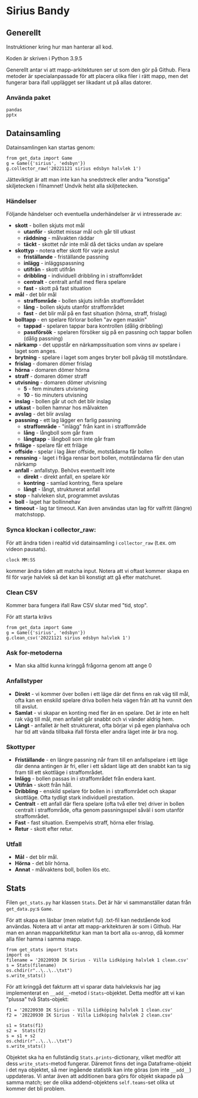 # Sirius Bandy
## Generellt
Instruktioner kring hur man hanterar all kod. 

Koden är skriven i Python 3.9.5

Generellt antar vi att mapp-arkitekturen ser ut som den gör på Github. Flera metoder är specialanpassade för att placera olika filer i rätt mapp, men det fungerar bara ifall upplägget ser likadant ut på allas datorer. 

### Använda paket
```
pandas
pptx
```

## Datainsamling
Datainsamlingen kan startas genom:
```
from get_data import Game
g = Game({'sirius', 'edsbyn'})
g.collector_raw('20221121 sirius edsbyn halvlek 1')
```
Jätteviktigt är att man inte kan ha snedstreck eller andra "konstiga" skiljetecken i filnamnet! Undvik helst alla skiljtetecken.


### Händelser
Följande händelser och eventuella underhändelser är vi intresserade av:
* **skott** - bollen skjuts mot mål
  * **utanför** - skottet missar mål och går till utkast
  * **räddning** - målvakten räddar
  * **täckt** - skottet når inte mål då det täcks undan av spelare
* **skottyp** - notera efter skott för varje avslut
  * **friställande** - friställande passning
  * **inlägg** - inläggspassning
  * **utifrån** - skott utifrån
  * **dribbling** - individuell dribbling in i straffområdet
  * **centralt** - centralt anfall med flera spelare
  * **fast** - skott på fast situation
* **mål** - det blir mål
  * **straffområde** - bollen skjuts inifrån straffområdet 
  * **lång** - bollen skjuts utanför straffområdet
  * **fast** - det blir mål på en fast situation (hörna, straff, frislag)
* **bolltapp** - en spelare förlorar bollen "av egen maskin"
  * **tappad** - spelaren tappar bara kontrollen (dålig dribbling)
  * **passförsök** - spelaren försöker sig på en passning och tappar bollen (dålig passning)
* **närkamp** - det uppstår en närkampssituation som vinns av spelare i laget som anges. 
* **brytning** - spelare i laget som anges bryter boll påväg till motståndare.
* **frislag** - domaren dömer frislag
* **hörna** - domaren dömer hörna
* **straff** - domaren dömer straff
* **utvisning** - domaren dömer utvisning
  * **5** - fem minuters utvisning
  * **10** - tio minuters utvisning 
* **inslag** - bollen går ut och det blir inslag
* **utkast** - bollen hamnar hos målvakten
* **avslag** - det blir avslag
* **passning** - ett lag lägger en farlig passning 
  * **straffområde** - "inlägg" från kant in i straffområde
  * **lång** - långboll som går fram
  * **långtapp** - långboll som inte går fram
* **friläge** - spelare får ett friläge
* **offside** - spelar i lag åker offside, motstådarna får bollen
* **rensning** - laget i fråga rensar bort bollen, motståndarna får den utan närkamp
* **anfall** - anfallstyp. Behövs eventuellt inte
  * **direkt** - direkt anfall, en spelare kör
  * **kontring** - samlad kontring, flera spelare
  * **långt** - långt, strukturerat anfall 
* **stop** - halvleken slut, programmet avslutas
* **boll** - laget har bollinnehav
* **timeout** - lag tar timeout. Kan även användas utan lag för valfritt (längre) matchstopp. 

### Synca klockan i collector_raw:
För att ändra tiden i realtid vid datainsamling i ```collector_raw``` (t.ex. om videon pausats).
```
clock MM:SS
```
kommer ändra tiden att matcha input. Notera att vi oftast kommer skapa en fil för varje halvlek så det kan bli konstigt att gå efter matchuret. 

### Clean CSV
Kommer bara fungera ifall Raw CSV slutar med "tid, stop".

För att starta krävs
```
from get_data import Game
g = Game({'sirius', 'edsbyn'})
g.clean_csv('20221121 sirius edsbyn halvlek 1')
```

### Ask for-metoderna
* Man ska alltid kunna kringgå frågorna genom att ange 0

### Anfallstyper
* **Direkt** -  vi kommer över bollen i ett läge där det finns en rak väg till mål, ofta kan en enskild spelare driva bollen hela vägen från att ha vunnit den till avslut.
* **Samlat** - vi skapar en konting med fler än en spelare. Det är inte en helt rak väg till mål, men anfallet går snabbt och vi vänder aldrig hem.
* **Långt** - anfallet är helt strukturerat, ofta börjar vi på egen planhalva och har tid att vända tillbaka ifall första eller andra läget inte är bra nog.

### Skottyper
* **Friställande** - en längre passning når fram till en anfallspelare i ett läge där denna antingen är fri, eller i ett sådant läge att den snabbt kan ta sig fram till ett skottläge i straffområdet.
* **Inlägg** - bollen passas in i straffområdet från endera kant. 
* **Utifrån** - skott från håll. 
* **Dribbling** - enskild spelare för bollen in i straffområdet och skapar skottläge. Ofta tydligt stark individuell prestation. 
* **Centralt** - ett anfall där flera spelare (ofta två eller tre) driver in bollen centralt i straffområde, ofta genom passningsspel såväl i som utanför straffområdet.
* **Fast** - fast situation. Exempelvis straff, hörna eller frislag. 
* **Retur** - skott efter retur. 

### Utfall
* **Mål** - det blir mål.
* **Hörna** - det blir hörna.
* **Annat** - målvaktens boll, bollen lös etc.


## Stats
Filen ```get_stats.py``` har klassen ```Stats```. Det är här vi sammanställer datan från ```get_data.py```:s ```Game```. 

För att skapa en läsbar (men relativt ful) .txt-fil kan nedstående kod användas. Notera att vi antar att mapp-arkitekturen är som i Github. Har man en annan mapparkitetktur kan man ta bort alla ```os```-anrop, då kommer alla filer hamna i samma mapp.

```
from get_stats import Stats
import os
filename = '20220930 IK Sirius - Villa Lidköping halvlek 1 clean.csv'
s = Stats(filename)
os.chdir(r"..\..\..\txt") 
s.write_stats()
```

För att kringgå det fakturm att vi sparar data halvleksvis har jag implementerat en ```__add__```-metod i ```Stats```-objektet. Detta medför att vi kan "plussa" två Stats-objekt:
 ```
 f1 = '20220930 IK Sirius - Villa Lidköping halvlek 1 clean.csv'
 f2 = '20220930 IK Sirius - Villa Lidköping halvlek 2 clean.csv'

 s1 = Stats(f1) 
 s2 =  Stats(f2)
 s = s1 + s2
 os.chdir(r"..\..\..\txt") 
 s.write_stats()
 ``` 
 Objektet ska ha en fullständig ```Stats.prints```-dictionary, vilket medför att dess ```write_stats```-metod fungerar. Däremot finns det inga Dataframe-objekt i det nya objektet, så mer ingående statistik kan inte göras (om inte ```__add__```) uppdateras. Vi antar även att additionen bara görs för objekt skapade på samma match; ser de olika addend-objektens ```self.teams```-set olika ut kommer det bli problem. 
